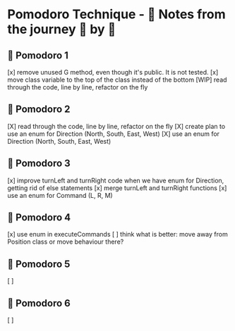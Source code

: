 # Pomodoro Technique - :notebook: Notes from the journey :tomato: by :tomato:

## 🍅 Pomodoro 1

[x] remove unused G method, even though it's public. It is not tested.
[x] move class variable to the top of the class instead of the bottom
[WIP] read through the code, line by line, refactor on the fly

## 🍅 Pomodoro 2

[X] read through the code, line by line, refactor on the fly
[X] create plan to use an enum for Direction (North, South, East, West)
[X] use an enum for Direction (North, South, East, West)

## 🍅 Pomodoro 3

[x] improve turnLeft and turnRight code when we have enum for Direction, getting rid of else statements
[x] merge turnLeft and turnRight functions
[x] use an enum for Command (L, R, M)

## 🍅 Pomodoro 4

[x] use enum in executeCommands
[ ] think what is better: move away from Position class or move behaviour there?

## 🍅 Pomodoro 5

[ ]

## 🍅 Pomodoro 6

[ ] 